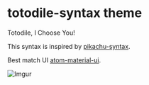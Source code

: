 # totodile-syntax theme

Totodile, I Choose You!

This syntax is inspired by [pikachu-syntax](https://atom.io/themes/pikachu-syntax).

Best match UI [atom-material-ui](https://atom.io/themes/atom-material-ui).

![Imgur](https://i.imgur.com/oG553fb.png)
